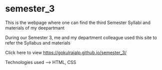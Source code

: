 # semester_3
This is the webpage where one can find the third Semester Syllabi and materials of my deepartmant

During our Semester 3, me and my department colleague used this site to refer the Syllabus and materials

Click here to view https://gokulrajalp.github.io/semester_3/

Technologies used --> HTML, CSS
